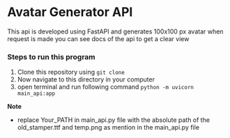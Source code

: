 # Avatar Generator API

This api is developed using FastAPI and generates 100x100 px avatar when request is made you can see docs of the api to get a clear view

### Steps to run this program

1. Clone this repository using `git clone`
2. Now navigate to this directory in your computer
3. open terminal and run following command `python -m uvicorn main_api:app`

**Note**

- replace Your_PATH in main_api.py file with the absolute path of the old_stamper.ttf and temp.png as mention in the main_api.py file
